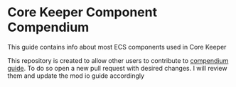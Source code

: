 # Core Keeper Component Compendium
This guide contains info about most ECS components used in Core Keeper

This repository is created to allow other users to contribute to [compendium guide](https://mod.io/g/corekeeper/r/ecs-component-compendium). To do so open a new pull request with desired changes. I will review them and update the mod io guide accordingly
